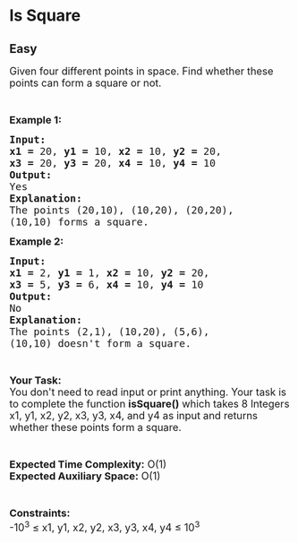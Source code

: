 # Is Square
## Easy
<div class="problems_problem_content__Xm_eO"><p><span style="font-size:18px">Given four different points in space. Find whether these points can form a square or not.</span></p>

<p>&nbsp;</p>

<p><span style="font-size:18px"><strong>Example 1:</strong></span></p>

<pre style="position: relative;"><span style="font-size:18px"><strong>Input:</strong></span>
<span style="font-size:18px"><strong>x1 = </strong></span><span style="font-size:18px">20, <strong>y1 =</strong> 10, <strong>x2 = </strong>10,<strong> </strong><strong>y2 =</strong> 20, 
<strong>x3 =</strong> 20, <strong>y3 =</strong> 20,<strong> x4 =</strong> 10, <strong>y4 =</strong> 10</span> 
<span style="font-size:18px"><strong>Output:</strong></span>
<span style="font-size:18px">Yes</span>
<span style="font-size:18px"><strong>Explanation:</strong></span>
<span style="font-size:18px">The points (20,10), (10,20), (20,20),
(10,10) forms a square.</span><div class="open_grepper_editor" title="Edit &amp; Save To Grepper"></div></pre>

<p><span style="font-size:18px"><strong>Example 2:</strong></span></p>

<pre style="position: relative;"><span style="font-size:18px"><strong>Input:</strong></span>
<span style="font-size:18px"><strong>x1 = </strong></span><span style="font-size:18px">2, <strong>y1 =</strong> 1, <strong>x2 = </strong>10,<strong> </strong><strong>y2 =</strong> 20, 
<strong>x3 =</strong> 5, <strong>y3 =</strong> 6,<strong> x4 =</strong> 10, <strong>y4 =</strong> 10</span> 
<span style="font-size:18px"><strong>Output:</strong></span>
<span style="font-size:18px">No</span>
<span style="font-size:18px"><strong>Explanation:</strong></span>
<span style="font-size:18px">The points (2,1), (10,20), (5,6),
(10,10) doesn't form a square.</span><div class="open_grepper_editor" title="Edit &amp; Save To Grepper"></div></pre>

<p>&nbsp;</p>

<p><span style="font-size:18px"><strong>Your Task:</strong><br>
You don't need to read input or print anything. Your task is to complete the function <strong>isSquare()</strong> which takes 8 Integers x1, y1, x2, y2, x3, y3, x4, and y4 as input and returns whether these points form a square.</span></p>

<p>&nbsp;</p>

<p><span style="font-size:18px"><strong>Expected Time Complexity:</strong> O(1)<br>
<strong>Expected Auxiliary Space:</strong> O(1)</span></p>

<p>&nbsp;</p>

<p><span style="font-size:18px"><strong>Constraints:</strong></span><br>
<span style="font-size:18px">-10<sup>3</sup> ≤ x1, y1, x2, y2, x3, y3, x4, y4 ≤ 10<sup>3</sup></span></p>
</div>